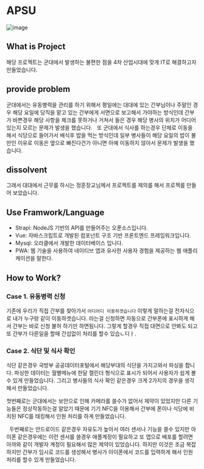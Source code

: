 # APSU
![image](/image/Apsu.png)
## What is Project
해당 프로젝트는 군대에서 발생하는 불편한 점을 4차 산업시대에 맞게 IT로 해결하고자 만들었습니다.

## provide problem
군대에서는 유동병력을 관리를 하기 위해서 평일에는 대대에 있는 간부님이나 주말인 경우 해당 요일에 당직을 맡고 있는 간부에게 서면으로 보고해서 가야하는 방식인데 간부가 바쁜경우 해당 사항을 체크를 못하거나 거쳐서 들은 경우 해당 병사의 위치가 어디어 있는지 모르는 문제가 발생을 했습니다. &nbsp;
또 군대에서 식사를 하는경우 단체로 이동을 해서 식당으로 들어가서 배식후 밥을 먹는 방식인데 일부 병사들이 해당 요일의 밥이 불만인 이유로 이동은 옆으로 빠진다건가 아니면 아예 이동하지 않아서 문제가 발생을 했습니다.

## dissolvent
그래서 대대에서 근무를 하시는 정훈장교님께서 프로젝트를 제의를 해서 프로젝를 만들어 보았습니다.

## Use Framwork/Language
- Strapi: NodeJS 기반의 API를 만들어주는 오푼소스입니다.
- Vue: 자바스크립트로 개발된 컴포넌트 구조 기반 프론트엔드 프레임워크입니다.
- Mysql: 오라클에서 개발한 데이터베이스 입니다.
- PWA:  웹 기술을 사용하여 네이티브 앱과 유사한 사용자 경험을 제공하는 웹 애플리케이션을 말한다.

## How to Work?
### Case 1. 유동병력 신청
기존에 우리가 직접 간부를 찾아가서 `어디어디 이동하겟습니다` 이렇게 말하는걸 전자식으로 내가 누구랑 같이 이동하겟습니다.
라는걸 신청하면 자동으로 간부폰에 표시하게 해서 간부는 바로 신청 불허 하기만 하면됨니다. 그렇게 할경우 직접 대면으로 안봐도 되고또 간부가 다른일을 할때 간섭없이 처리를 할수 있습ㄴ디ㅏ.

### Case 2. 식단 및 식사 확인
식단 같은경우 국방부 공공데이터포털에서 해당부대의 식단을 가지고와서 파싱을 합니다. 파싱한 데이터는 월별메뉴에 한달 캘린더 형식으로 표시가 되어서 사용자가 쉽게 볼수 있게 만들었습니다. 그리고 병사들의 식사 확인 같은경우 크게 2가지의 경우을 생각해서 만들었습니다.&nbsp;
&nbsp;

첫번째로는 군대에서는 보안으로 인해 카메라를 쓸수가 없어서 제약이 있었지만 다른 기능들은 정상작동하는걸 알았기 때문에 기기 NFC을 이용해서 간부에 폰이나 식당에 비치된 NFC를 태킹해서 인원 처리를 하게 만들었습니다.&nbsp;

&nbsp;
두번째로는 안드로이드 같은경우 자유도가 높아서 여러 센서나 기능을 쓸수 있지만 아이폰 같은경우에는 이런 센서를 쓸경우 애플계정이 필요하고 또 앱으로 배포를 할려면 아까와 같이 개발자 계정이 필요해서 많은 제약이 있었습니다. 하지만 이것은 조금 복잡하지만 간부가 임시로 코드를 생성해서 병사가 아이폰에서 코드를 입력하게 해서 인원 처리를 할수 있게 만들었습니다.
